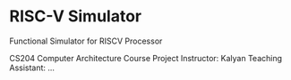 # RISC-V Simulator

Functional Simulator for RISCV Processor

CS204 Computer Architecture Course Project
Instructor: Kalyan
Teaching Assistant: ...

